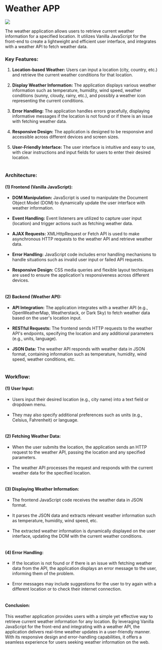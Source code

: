 <h1>Weather APP</h1>

<img src="https://nikhilcode01.netlify.app/assets/img/portfolio/project%20(4).jpeg" />

The weather application allows users to retrieve current weather information for a specified location. It utilizes Vanilla 
JavaScript for the front-end to create a lightweight and efficient user interface, and integrates with a weather API to fetch weather data.

<h3>Key Features:</h3>

<ol>
<li><b> Location-based Weather:</b> Users can input a location (city, country, etc.) and retrieve the current weather conditions for that location.</li><br>
<li><b> Display Weather Information:</b> The application displays various weather information such as temperature, humidity, wind speed, weather 
    conditions (sunny, cloudy, rainy, etc.), and possibly a weather icon representing the current conditions.</li><br>
<li><b> Error Handling:</b> The application handles errors gracefully, displaying informative messages if the location is not found or if there is an issue with fetching weather data.</li><br>
<li><b> Responsive Design:</b> The application is designed to be responsive and accessible across different devices and screen sizes.</li><br>
<li><b> User-Friendly Interface:</b> The user interface is intuitive and easy to use, with clear instructions and input fields for users to enter their desired location.</li><br>
</ol>

<h3>Architecture:</h3>

<h4>(1) Frontend (Vanilla JavaScript):</h4>

<ul>
<li><b> DOM Manipulation:</b> JavaScript is used to manipulate the Document Object Model (DOM) to dynamically update the user interface with weather information.</li><br>
<li><b> Event Handling:</b> Event listeners are utilized to capture user input (location) and trigger actions such as fetching weather data.</li><br>
<li><b> AJAX Requests:</b> XMLHttpRequest or Fetch API is used to make asynchronous HTTP requests to the weather API and retrieve weather data.</li><br>
<li><b> Error Handling:</b> JavaScript code includes error handling mechanisms to handle situations such as invalid user input or failed API requests.</li><br>
<li><b> Responsive Design:</b> CSS media queries and flexible layout techniques are used to ensure the application's responsiveness across different devices.</li><br>
</ul>

<h4>(2) Backend (Weather API):</h4>

<ul>
<li><b> API Integration:</b> The application integrates with a weather API (e.g., OpenWeatherMap, Weatherstack, or Dark Sky) to fetch weather data based on the user's location input.</li><br>
<li><b> RESTful Requests:</b> The frontend sends HTTP requests to the weather API's endpoints, specifying the location and any additional parameters (e.g., units, language).</li><br>
<li><b> JSON Data:</b> The weather API responds with weather data in JSON format, containing information such as temperature, humidity, wind speed, weather conditions, etc.</li><br>
</ul>

<h3>Workflow:</h3>

<h4>(1) User Input:</h4>

<ul>
<li>Users input their desired location (e.g., city name) into a text field or dropdown menu.</li><br>
<li>They may also specify additional preferences such as units (e.g., Celsius, Fahrenheit) or language.</li><br>
</ul>

<h4>(2) Fetching Weather Data:</h4>

<ul>
<li>When the user submits the location, the application sends an HTTP request to the weather API, passing the location and any specified parameters.</li><br>
<li>The weather API processes the request and responds with the current weather data for the specified location.</li><br>
</ul>

<h4>(3) Displaying Weather Information:</h4>

<ul>
<li>The frontend JavaScript code receives the weather data in JSON format.</li><br>
<li>It parses the JSON data and extracts relevant weather information such as temperature, humidity, wind speed, etc.</li><br>
<li>The extracted weather information is dynamically displayed on the user interface, updating the DOM with the current weather conditions.</li><br>
</ul>

<h4>(4) Error Handling:</h4>

<ul>
<li>If the location is not found or if there is an issue with fetching weather data from the API, the application displays an error message to the user, informing them of the problem.</li><br>
<li>Error messages may include suggestions for the user to try again with a different location or to check their internet connection.</li><br>
</ul>

<h4>Conclusion:</h4>
This weather application provides users with a simple yet effective way to retrieve current weather information for any location. By leveraging Vanilla JavaScript for the front-end and integrating with a weather API, the application delivers real-time weather updates in a user-friendly manner. With its responsive design and error-handling capabilities, it offers a seamless experience for users seeking weather information on the web.
